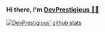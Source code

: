 
### Hi there, I'm <a href = "https://devprestigious.github.io/portfolio/" target = "_self">DevPrestigious 🧘‍♂️</a> 

[![DevPrestigious’ github stats](https://github-readme-stats.vercel.app/api?username=devprestigious)](https://github.com/devprestigious)


<!--
**DevPrestigious/DevPrestigious** is a ✨ _special_ ✨ repository because its `README.md` (this file) appears on your GitHub profile.
//Add for top languages, though I don't think it's accurate, // as a nod to the C++
[![Top Langs](https://github-readme-stats.vercel.app/api/top-langs/?username=devprestigious&layout=compact)](https://github.com/devprestigious)
Here are some ideas to get you started:

- 🔭 I’m currently working on ...
- 🌱 I’m currently learning ...
- 👯 I’m looking to collaborate on ...
- 🤔 I’m looking for help with ...
- 💬 Ask me about ...
- 📫 How to reach me: ...
- 😄 Pronouns: ...
- ⚡ Fun fact: ...
-->
